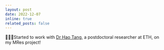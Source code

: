```yaml
---
layout: post
date: 2022-12-07 
inline: true
related_posts: false
---
```


🎉✨😃Started to work with [Dr Hao Tang](https://ha0tang.github.io/), a postdoctoral researcher at ETH, on my MRes project!
